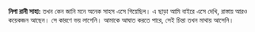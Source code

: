 <span class="inline"></span>

**নিপা রানী সাহা:** তখন কেন জানি মনে অনেক সাহস এসে গিয়েছিল। এ ছাড়া আমি বাইরে এসে দেখি, রাস্তায় আরও কয়েকজন আছেন। সে কারণে ভয় লাগেনি। আমাকে আঘাত করতে পারে, সেই চিন্তা তখন মাথায় আসেনি।
